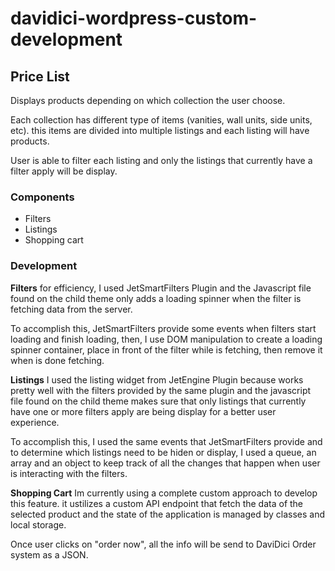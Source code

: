 # davidici-wordpress-custom-development

## Price List
Displays products depending on which collection the user choose.

Each collection has different type of items (vanities, wall units, side units, etc).
this items are divided into multiple listings and each listing will have products.

User is able to filter each listing and only the listings that currently have a filter
apply will be display.

### **Components**
- Filters
- Listings
- Shopping cart

### **Development**
**Filters**
for efficiency, I used JetSmartFilters Plugin and the Javascript file found on the child theme
only adds a loading spinner when the filter is fetching data from the server.

To accomplish this, JetSmartFilters provide some events when filters start loading and
finish loading, then, I use DOM manipulation to create a loading spinner container, place 
in front of the filter while is fetching, then remove it when is done fetching.

**Listings**
I used the listing widget from JetEngine Plugin because works pretty well with the filters
provided by the same plugin and the javascript file found on the child theme makes sure that only
listings that currently have one or more filters apply are being display for a better user experience.

To accomplish this, I used the same events that JetSmartFilters provide and to determine which 
listings need to be hiden or display, I used a queue, an array and an object to keep track of all
the changes that happen when user is interacting with the filters.

**Shopping Cart**
Im currently using a complete custom approach to develop this feature. it ustilizes a custom
API endpoint that fetch the data of the selected product and the state of the application is 
managed by classes and local storage.

Once user clicks on "order now", all the info will be send to DaviDici Order system as a JSON.

